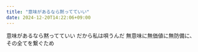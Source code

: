 ```yaml
---
title: "意味があるなら黙ってていい"
date: 2024-12-20T14:22:06+09:00
---
```

意味があるなら黙ってていい
だから私は唄うんだ
無意味に無価値に無防備に、その全てを繋ぐため
